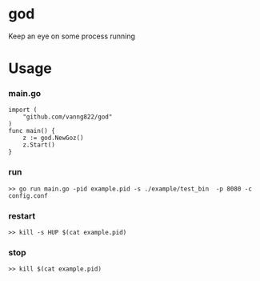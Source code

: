 # god

Keep an eye on some process running

# Usage
	
### main.go

	import (
		"github.com/vanng822/god"
	)
	func main() {
		z := god.NewGoz()
		z.Start()
	}
	
### run

	>> go run main.go -pid example.pid -s ./example/test_bin  -p 8080 -c config.conf
	
### restart

	>> kill -s HUP $(cat example.pid)
	
### stop
	
	>> kill $(cat example.pid)